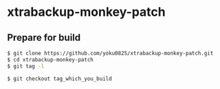 # xtrabackup-monkey-patch

## Prepare for build

```bash
$ git clone https://github.com/yoku0825/xtrabackup-monkey-patch.git
$ cd xtrabackup-monkey-patch
$ git tag -l

$ git checkout tag_which_you_build
```


